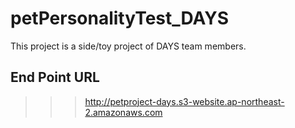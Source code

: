 # petPersonalityTest_DAYS
This project is a side/toy project of DAYS team members.

## End Point URL
>>> http://petproject-days.s3-website.ap-northeast-2.amazonaws.com